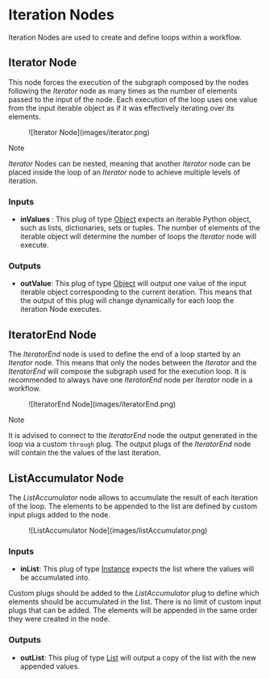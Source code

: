 # Iteration Nodes

Iteration Nodes are used to create and define loops within a workflow. 

## Iterator Node

This node forces the execution of the subgraph composed by the nodes following the *Iterator* node as many times as the number of elements passed to the input of the node. Each execution of the loop uses one value from the input iterable object as if it was effectively iterating over its elements.

<figure markdown>
    ![Iterator Node](images/iterator.png)
</figure>

>[!NOTE]
> *Iterator* Nodes can be nested, meaning that another *Iterator* node can be placed inside the loop of an *Iterator* node to achieve multiple levels of iteration.

### Inputs

- **inValues** : This plug of type [Object](../nodes/#plugs) expects an iterable Python object, such as lists, dictionaries, sets or tuples. The number of elements of the iterable object will determine the number of loops the *Iterator* node will execute.

### Outputs

- **outValue**: This plug of type [Object](../nodes/#plugs) will output one value of the input iterable object corresponding to the current iteration. This means that the output of this plug will change dynamically for each loop the iteration Node executes. 


## IteratorEnd Node
The *IteratorEnd* node is used to define the end of a loop started by an *Iterator* node. This means that only the nodes between the *Iterator* and the *IteratorEnd* will compose the subgraph used for the execution loop. It is recommended to always have one *IteratorEnd* node per *Iterator* node in a workflow.

<figure markdown>
    ![IteratorEnd Node](images/iteratorEnd.png)
</figure>

>[!NOTE]
> It is advised to connect to the *IteratorEnd* node the output generated in the loop via a custom `through` plug. The output plugs of the *IteratorEnd* node will contain the the values of the last iteration. 

## ListAccumulator Node
The *ListAccumulator* node allows to accumulate the result of each iteration of the loop. The elements to be appended to the list are defined by custom input plugs added to the node.

<figure markdown>
    ![ListAccumulator Node](images/listAccumulator.png)
</figure>

### Inputs

- **inList**: This plug of type [Instance](../nodes/#plugs) expects the list where the values will be accumulated into.

Custom plugs should be added to the *ListAccumulator* plug to define which elements should be accumulated in the list. There is no limit of custom input plugs that can be added. The elements will be appended in the same order they were created in the node. 

### Outputs

- **outList**: This plug of type [List](../nodes/#plugs) will output a copy of the list with the new appended values.

<!-- ### Examples

This section is reserved to an example video of how to use the Iterators nodes.

 -->